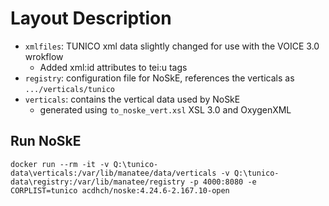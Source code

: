 # Layout Description

* `xmlfiles`: TUNICO xml data slightly changed for use with the VOICE 3.0 wrokflow
  * Added xml:id attributes to tei:u tags
* `registry`: configuration file for NoSkE, references the verticals as `.../verticals/tunico`
* `verticals`: contains the vertical data used by NoSkE
  * generated using `to_noske_vert.xsl` XSL 3.0 and OxygenXML

## Run NoSkE

`docker run --rm -it -v Q:\tunico-data\verticals:/var/lib/manatee/data/verticals -v Q:\tunico-data\registry:/var/lib/manatee/registry -p 4000:8080 -e CORPLIST=tunico acdhch/noske:4.24.6-2.167.10-open`